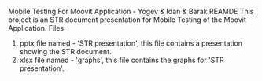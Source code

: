 Mobile Testing For Moovit Application - Yogev & Idan & Barak
REAMDE
This project is an STR document presentation for Mobile Testing of the Moovit Application.
Files
1. pptx file named - 'STR presentation', this file contains a presentation showing the STR document.
2. xlsx file named - 'graphs', this file contains the graphs for 'STR presentation'.
